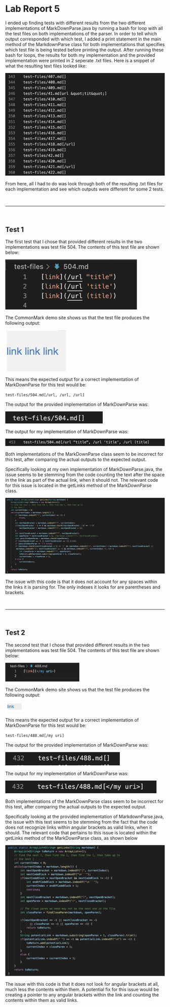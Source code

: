 # Lab Report 5

I ended up finding tests with different results from the two different implementations of MarkDownParse.java by running a bash for loop with all the test files on both implementations of the parser. In order to tell which output corresponded with which test, I added a print statement in the main method of the MarkdownParse class for both implementations that specifies which test file is being tested before printing the output. After running these bash for loops, the results for both my implementation and the provided implementation were printed in 2 seperate .txt files. Here is a snippet of what the resulting text files looked like:

![Image](/img/lab-report-5/results-snippet.png)

From here, all I had to do was look through both of the resulting .txt files for each implementation and see which outputs were different for some 2 tests. 

<br/>

---
<br/>

## Test 1

The first test that I chose that provided different results in the two implementations was test file 504. The contents of this test file are shown below:

![Image](/img/lab-report-5/test-504-contents.png)

The CommonMark demo site shows us that the test file produces the following output:

![Image](/img/lab-report-5/test-504-commonmark-demo.png)

This means the expected output for a correct implementation of MarkDownParse for this test would be:

`test-files/504.md[/url, /url, /url]`

The output for the provided implementation of MarkDownParse was:

![Image](/img/lab-report-5/test-504-class-impl-output.png)

The output for my implementation of MarkDownParse was:

![Image](/img/lab-report-5/test-504-my-impl-output.png)

Both implementations of the MarkDownParse class seem to be incorrect for this test, after comparing the actual outputs to the expected output.

Specifically looking at my own implementation of MarkDownParse.java, the issue seems to be stemming from the code counting the text after the space in the link as part of the actual link, when it should not. The relevant code for this issue is located in the getLinks method of the MarkDownParse class.

![Image](/img/lab-report-5/test-504-relevant-code.png)

The issue with this code is that it does not account for any spaces within the links it is parsing for. The only indexes it looks for are parentheses and brackets. 

<br/>

---
<br/>

## Test 2

The second test that I chose that provided different results in the two implementations was test file 504. The contents of this test file are shown below:

![Image](/img/lab-report-5/test-488-contents.png)

The CommonMark demo site shows us that the test file produces the following output:

![Image](/img/lab-report-5/test-488-commonmark-demo.png)

This means the expected output for a correct implementation of MarkDownParse for this test would be:

`test-files/488.md[/my uri]`

The output for the provided implementation of MarkDownParse was:

![Image](/img/lab-report-5/test-488-class-impl-output.png)

The output for my implementation of MarkDownParse was:

![Image](/img/lab-report-5/test-488-my-impl-output.png)

Both implementations of the MarkDownParse class seem to be incorrect for this test, after comparing the actual outputs to the expected output.

Specifically looking at the provided implementation of MarkdownParse.java, the issue with this test seems to be stemming from the fact that the code does not recognize links within angular brackets as valid links, when it should. The relevant code that pertains to this issue is located within the getLinks method of the MarkDownParse class, as shown below 

![Image](/img/lab-report-5/test-488-relevant-code.png)

The issue with this code is that it does not look for angular brackets at all, much less the contents within them. A potential fix for this issue would be creating a pointer to any angular brackets within the link and counting the contents within them as valid links.